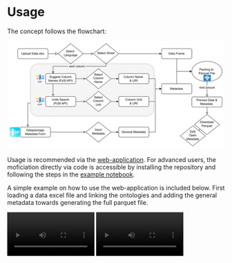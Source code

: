 # Usage

The concept follows the flowchart:

![flowchart](../trailpack.drawio.png)

Usage is recommended via the [web-application](https://trailpack.streamlit.app/). 
For advanced users, the moficiation directly via code is accessible by installing the repository and following the steps in the [example notebook](https://github.com/TimoDiepers/trailpack/blob/main/examples/example_packing.ipynb).

A simple example on how to use the web-application is included below. First loading a data excel file and linking the ontologies and adding the general metadata towards generating the full parquet file.
	
<video width="40%" controls>
  <source src="../uploading_and_ontology_streamlit-streamlit_app-2025-10-17-08-10-31.webm" type="video/webm">
</video>
<video width="40%" controls>
  <source src="../general_metadata_to_download_streamlit-streamlit_app-2025-10-17-08-10-00.webm" type="video/webm">
</video>
